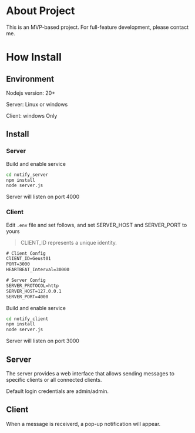 # About Project

This is an MVP-based project. For full-feature development, please contact me.

# How Install

## Environment

Nodejs version: 20+

Server: Linux or windows

Client: windows Only

## Install

### Server

Build and enable service
```bash
cd notify_server
npm install
node server.js
```

Server will listen on port 4000

### Client

Edit ```.env``` file and set follows, and set SERVER_HOST and SERVER_PORT to yours

> CLIENT_ID represents a unique identity.

```txt
# Client Config
ClIENT_ID=Geust01
PORT=3000
HEARTBEAT_Interval=30000

# Server Config
SERVER_PROTOCOL=http
SERVER_HOST=127.0.0.1
SERVER_PORT=4000
```

Build and enable service
```bash
cd notify_client
npm install
node server.js
```
Server will listen on port 3000

## Server

The server provides a web interface that allows sending messages to specific clients or all connected clients.

Default login credentials are admin/admin.

## Client

When a message is receiverd, a pop-up notification will appear.
